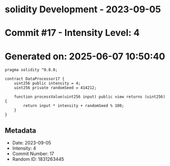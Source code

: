﻿# solidity Development - 2023-09-05
# Commit #17 - Intensity Level: 4
# Generated on: 2025-06-07 10:50:40
```solidity
pragma solidity ^0.8.0;

contract DataProcessor17 {
    uint256 public intensity = 4;
    uint256 private randomSeed = 414212;

    function processValue(uint256 input) public view returns (uint256) {
        return input * intensity + randomSeed % 100;
    }
}
```
## Metadata
- Date: 2023-09-05
- Intensity: 4
- Commit Number: 17
- Random ID: 1831263445

